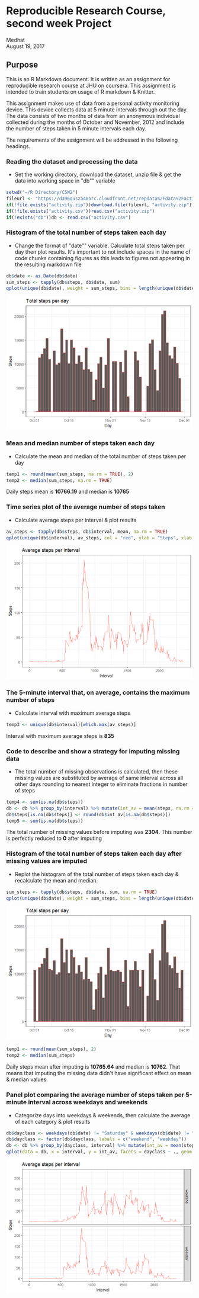 # Reproducible Research Course, second week Project
Medhat  
August 19, 2017  



## Purpose

This is an R Markdown document. It is written as an assignment for reproducible research course at JHU on coursera. This assignment is intended to train students on usage of R markdown & Knitter.

This assignment makes use of data from a personal activity monitoring device. This device collects data at 5 minute intervals through out the day. The data consists of two months of data from an anonymous individual collected during the months of October and November, 2012 and include the number of steps taken in 5 minute intervals each day.

The requirements of the assignment will be addressed in the following headings.

### Reading the dataset and processing the data

- Set the working directory, download the dataset, unzip file & get the data into working space in "db"" variable


```r
setwd("~/R Directory/C5W2")
fileurl <- "https://d396qusza40orc.cloudfront.net/repdata%2Fdata%2Factivity.zip"
if(!file.exists("activity.zip"))download.file(fileurl, "activity.zip")
if(!file.exists("activity.csv"))read.csv("activity.zip")
if(!exists("db"))db <- read.csv("activity.csv")
```

### Histogram of the total number of steps taken each day

- Change the format of "date"" variable. Calculate total steps taken per day then plot results. It's important to not include spaces in the name of code chunks containing figures as this leads to figures not appearing in the resulting markdown file


```r
db$date <- as.Date(db$date)
sum_steps <- tapply(db$steps, db$date, sum)
qplot(unique(db$date), weight = sum_steps, bins = length(unique(db$date)), col = "red", ylab = "Steps", xlab = "Day", main = "Total steps per day") + theme_bw() + theme(legend.position = "none")
```

![](PA1_template_files/figure-html/Daily_steps_histogram-1.png)<!-- -->

### Mean and median number of steps taken each day

- Calculate the mean and median of the total number of steps taken per day


```r
temp1 <- round(mean(sum_steps, na.rm = TRUE), 2)
temp2 <- median(sum_steps, na.rm = TRUE)
```

Daily steps mean is **10766.19** and median is **10765**

### Time series plot of the average number of steps taken

- Calculate average steps per interval & plot results


```r
av_steps <- tapply(db$steps, db$interval, mean, na.rm = TRUE)
qplot(unique(db$interval), av_steps, col = "red", ylab = "Steps", xlab = "Interval", main = "Average steps per interval", geom = "line") + theme_bw() + theme(legend.position = "none")
```

![](PA1_template_files/figure-html/Time_series_plot-1.png)<!-- -->

### The 5-minute interval that, on average, contains the maximum number of steps

- Calculate interval with maximum average steps


```r
temp3 <- unique(db$interval)[which.max(av_steps)]
```

Interval with maximum average steps is **835**

### Code to describe and show a strategy for imputing missing data

- The total number of missing observations is calculated, then these missing values are substituted by average of same interval across all other days rounding to nearest integer to eliminate fractions in number of steps


```r
temp4 <- sum(is.na(db$steps))
db <- db %>% group_by(interval) %>% mutate(int_av = mean(steps, na.rm = TRUE))
db$steps[is.na(db$steps)] <- round(db$int_av[is.na(db$steps)])
temp5 <- sum(is.na(db$steps))
```

The total number of missing values before imputing was **2304**. This number is perfectly reduced to **0** after imputing

### Histogram of the total number of steps taken each day after missing values are imputed

- Replot the histogram of the total number of steps taken each day & recalculate the mean and median.


```r
sum_steps <- tapply(db$steps, db$date, sum, na.rm = TRUE)
qplot(unique(db$date), weight = sum_steps, bins = length(unique(db$date)), col = "red", ylab = "Steps", xlab = "Day", main = "Total steps per day") + theme_bw() + theme(legend.position = "none")
```

![](PA1_template_files/figure-html/Repeat_daily_steps_histogram-1.png)<!-- -->

```r
temp1 <- round(mean(sum_steps), 2)
temp2 <- median(sum_steps)
```

Daily steps mean after imputing is **10765.64** and median is **10762**. That means that imputing the missing data didn't have significant effect on mean & median values.

### Panel plot comparing the average number of steps taken per 5-minute interval across weekdays and weekends

- Categorize days into weekdays & weekends, then calculate the average of each category & plot results  


```r
db$dayclass <- weekdays(db$date) != "Saturday" & weekdays(db$date) != "Sunday"
db$dayclass <- factor(db$dayclass, labels = c("weekend", "weekday"))
db <- db %>% group_by(dayclass, interval) %>% mutate(int_av = mean(steps, na.rm = TRUE))
qplot(data = db, x = interval, y = int_av, facets = dayclass ~ ., geom = "line", xlab = "Interval", ylab = "Steps", main = "Average steps per interval", col = "red") + theme_bw() + theme(legend.position = "none")
```

![](PA1_template_files/figure-html/Weekday_weekend_average-1.png)<!-- -->
